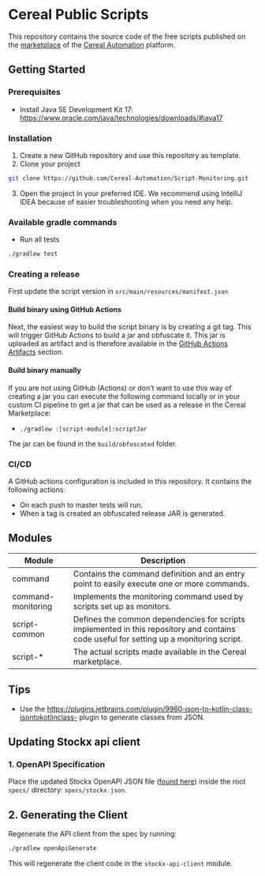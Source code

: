 # Cereal Public Scripts

This repository contains the source code of the free scripts published on
the [marketplace](https://marketplace.cereal-automation.com)
of the [Cereal Automation](https://www.cereal-automation.com/) platform.

## Getting Started

### Prerequisites

* Install Java SE Development Kit 17: https://www.oracle.com/java/technologies/downloads/#java17

### Installation

1. Create a new GitHub repository and use this repository as template.
2. Clone your project

```sh
git clone https://github.com/Cereal-Automation/Script-Monitoring.git
```

3. Open the project in your preferred IDE. We recommend using IntelliJ IDEA because of easier troubleshooting when you
   need any help.

### Available gradle commands

* Run all tests

```sh
./gradlew test
```

### Creating a release

First update the script version in `src/main/resources/manifest.json`

#### Build binary using GitHub Actions

Next, the easiest way to build the script binary is by creating a git tag. This will trigger GitHub Actions to build a
jar and
obfuscate it. This jar is uploaded as artifact and is therefore available in
the [GitHub Actions Artifacts](https://docs.github.com/en/actions/managing-workflow-runs/downloading-workflow-artifacts)
section.

#### Build binary manually

If you are not using GitHub (Actions) or don't want to use this way of creating a jar you can execute
the following command locally or in your custom CI pipeline to get a jar that can be used as a release
in the Cereal Marketplace:

* `./gradlew :[script-module]:scriptJar`

The jar can be found in the `build/obfuscated` folder.

### CI/CD

A GitHub actions configuration is included in this repository. It contains the following actions:

* On each push to master tests will run.
* When a tag is created an obfuscated release JAR is generated.

## Modules

| Module             | Description                                                                                                                                  |
|--------------------|----------------------------------------------------------------------------------------------------------------------------------------------|
| command            | Contains the command definition and an entry point to easily execute one or more commands.                                                   |
| command-monitoring | Implements the monitoring command used by scripts set up as monitors.                                                                       |
| script-common      | Defines the common dependencies for scripts implemented in this repository and contains code useful for setting up a monitoring script.      |
| script-*           | The actual scripts made available in the Cereal marketplace.                                                                                |

## Tips

* Use the https://plugins.jetbrains.com/plugin/9960-json-to-kotlin-class-jsontokotlinclass- plugin to generate classes
  from JSON.

## Updating Stockx api client

### 1. OpenAPI Specification

Place the updated Stockx OpenAPI JSON file ([found here](https://developer.stockx.com/openapi/reference/overview)) inside the root `specs/` directory: `specs/stockx.json`.

## 2. Generating the Client

Regenerate the API client from the spec by running:

```bash
./gradlew openApiGenerate
```

This will regenerate the client code in the `stockx-api-client` module.
